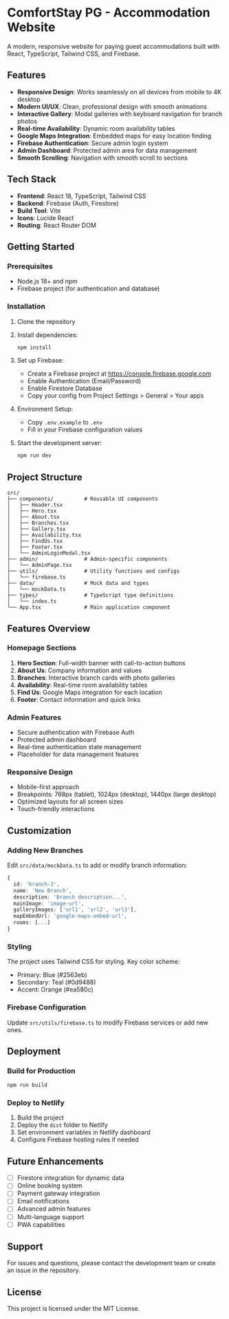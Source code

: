 # ComfortStay PG - Accommodation Website

A modern, responsive website for paying guest accommodations built with React, TypeScript, Tailwind CSS, and Firebase.

## Features

- **Responsive Design**: Works seamlessly on all devices from mobile to 4K desktop
- **Modern UI/UX**: Clean, professional design with smooth animations
- **Interactive Gallery**: Modal galleries with keyboard navigation for branch photos
- **Real-time Availability**: Dynamic room availability tables
- **Google Maps Integration**: Embedded maps for easy location finding
- **Firebase Authentication**: Secure admin login system
- **Admin Dashboard**: Protected admin area for data management
- **Smooth Scrolling**: Navigation with smooth scroll to sections

## Tech Stack

- **Frontend**: React 18, TypeScript, Tailwind CSS
- **Backend**: Firebase (Auth, Firestore)
- **Build Tool**: Vite
- **Icons**: Lucide React
- **Routing**: React Router DOM

## Getting Started

### Prerequisites

- Node.js 18+ and npm
- Firebase project (for authentication and database)

### Installation

1. Clone the repository
2. Install dependencies:
   ```bash
   npm install
   ```

3. Set up Firebase:
   - Create a Firebase project at https://console.firebase.google.com
   - Enable Authentication (Email/Password)
   - Enable Firestore Database
   - Copy your config from Project Settings > General > Your apps

4. Environment Setup:
   - Copy `.env.example` to `.env`
   - Fill in your Firebase configuration values

5. Start the development server:
   ```bash
   npm run dev
   ```

## Project Structure

```
src/
├── components/          # Reusable UI components
│   ├── Header.tsx
│   ├── Hero.tsx
│   ├── About.tsx
│   ├── Branches.tsx
│   ├── Gallery.tsx
│   ├── Availability.tsx
│   ├── FindUs.tsx
│   ├── Footer.tsx
│   └── AdminLoginModal.tsx
├── admin/               # Admin-specific components
│   └── AdminPage.tsx
├── utils/               # Utility functions and configs
│   └── firebase.ts
├── data/                # Mock data and types
│   └── mockData.ts
├── types/               # TypeScript type definitions
│   └── index.ts
└── App.tsx              # Main application component
```

## Features Overview

### Homepage Sections

1. **Hero Section**: Full-width banner with call-to-action buttons
2. **About Us**: Company information and values
3. **Branches**: Interactive branch cards with photo galleries
4. **Availability**: Real-time room availability tables
5. **Find Us**: Google Maps integration for each location
6. **Footer**: Contact information and quick links

### Admin Features

- Secure authentication with Firebase Auth
- Protected admin dashboard
- Real-time authentication state management
- Placeholder for data management features

### Responsive Design

- Mobile-first approach
- Breakpoints: 768px (tablet), 1024px (desktop), 1440px (large desktop)
- Optimized layouts for all screen sizes
- Touch-friendly interactions

## Customization

### Adding New Branches

Edit `src/data/mockData.ts` to add or modify branch information:

```typescript
{
  id: 'branch-3',
  name: 'New Branch',
  description: 'Branch description...',
  mainImage: 'image-url',
  galleryImages: ['url1', 'url2', 'url3'],
  mapEmbedUrl: 'google-maps-embed-url',
  rooms: [...]
}
```

### Styling

The project uses Tailwind CSS for styling. Key color scheme:
- Primary: Blue (#2563eb)
- Secondary: Teal (#0d9488)
- Accent: Orange (#ea580c)

### Firebase Configuration

Update `src/utils/firebase.ts` to modify Firebase services or add new ones.

## Deployment

### Build for Production

```bash
npm run build
```

### Deploy to Netlify

1. Build the project
2. Deploy the `dist` folder to Netlify
3. Set environment variables in Netlify dashboard
4. Configure Firebase hosting rules if needed

## Future Enhancements

- [ ] Firestore integration for dynamic data
- [ ] Online booking system
- [ ] Payment gateway integration
- [ ] Email notifications
- [ ] Advanced admin features
- [ ] Multi-language support
- [ ] PWA capabilities

## Support

For issues and questions, please contact the development team or create an issue in the repository.

## License

This project is licensed under the MIT License.